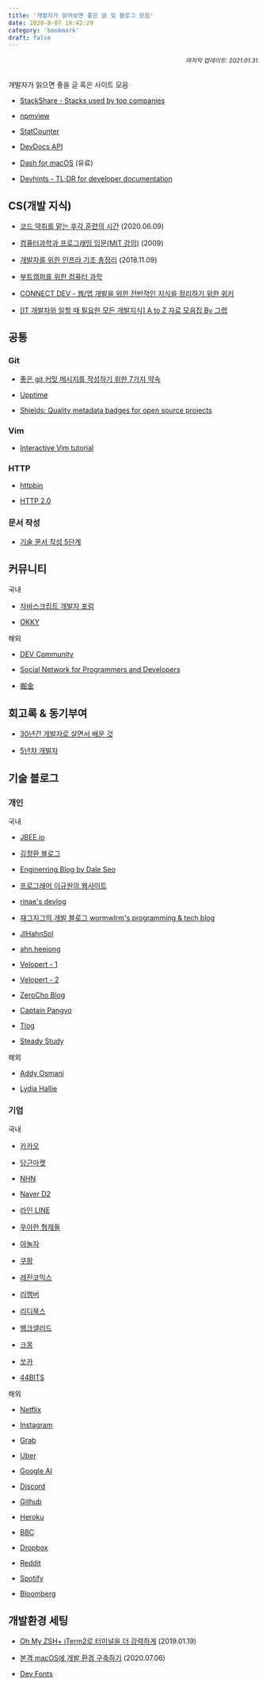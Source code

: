 ```yaml
---
title: '개발자가 읽어보면 좋은 글 및 블로그 모음'
date: 2020-8-07 18:42:29
category: 'bookmark'
draft: false
---
```


<div style="font-size: 12px; font-style: italic; text-align: right;">
마지막 업데이트: 2021.01.31
</div>

<br />

개발자가 읽으면 좋을 글 혹은 사이트 모음

- [StackShare - Stacks used by top companies](https://stackshare.io/)

- [npmview](https://npmview.now.sh/)

- [StatCounter](https://gs.statcounter.com/)

- [DevDocs API](https://devdocs.io/)

- [Dash for macOS](https://kapeli.com/dash) (유료)

- [Devhints - TL;DR for developer documentation](https://devhints.io/)

## CS(개발 지식)

- [코드 악취를 맡는 후각 훈련의 시간](https://helloworld.kurly.com/blog/rms-refactoring/) (2020.06.09)

- [컴퓨터과학과 프로그래밍 입문(MIT 강의)](http://www.snow.or.kr/lecture/applied_sciences/computer_science/4997.html) (2009)

- [개발자를 위한 인프라 기초 총정리](https://futurecreator.github.io/2018/11/09/it-infrastructure-basics/index.html?fbclid=IwAR0A529efk5t-wiPpwNfIwoorwEQtAx8W5BhdmjApLeadmHlcJR_uocCm8U) (2018.11.09)

- [부트캠퍼를 위한 컴퓨터 과학](https://csbooks.wisedog.net/)

- [CONNECT DEV - 웹/앱 개발을 위한 전반적인 지식을 정리하기 위한 위키](https://www.notion.so/CONNECT-DEV-000045ea17d94055b8a535fd7319a1db)

- [[IT 개발자와 일할 때 필요한 모든 개발지식] A to Z 자료 모음집 By 그랩](https://www.grabbing.me/IT-A-to-Z-By-1e1fbc981b7c4c03ac44943085ac8304)

## 공통

### Git

- [좋은 git 커밋 메시지를 작성하기 위한 7가지 약속](https://meetup.toast.com/posts/106)

- [Upptime](https://github.com/upptime/upptime)

- [Shields: Quality metadata badges for open source projects](https://shields.io/)

### Vim

- [Interactive Vim tutorial](https://www.openvim.com/sandbox.html)

### HTTP

- [httpbin](http://httpbin.org/)

- [HTTP 2.0](https://httpwg.org/specs/rfc7540.html)

### 문서 작성

- [기술 문서 작성 5단계](https://tech.kakaoenterprise.com/65)

## 커뮤니티

<p>국내</p>

- [자바스크립트 개발자 포럼](https://jsdev.kr/)

- [OKKY](https://okky.kr/)

<p>해외</p>

- [DEV Community](https://dev.to/)

- [Social Network for Programmers and Developers](https://morioh.com/explore)

- [掘金](https://juejin.cn/)

## 회고록 & 동기부여

- [30년간 개발자로 살면서 배운 것](https://taegon.kim/archives/6546)

- [5년차 개발자](https://blog.kingbbode.com/51)

## 기술 블로그

### 개인

<p>국내</p>

- [JBEE.io](https://jbee.io/)

- [김정환 블로그](http://jeonghwan-kim.github.io/)

- [Enginerring Blog by Dale Seo](https://www.daleseo.com/)

- [프로그래머 이규원의 웹사이트](https://gyuwon.github.io/)

- [rinae's devlog](https://rinae.dev/)

- [재그지그의 개발 블로그 wormwlrm's programming & tech blog](https://wormwlrm.github.io/)

- [JIHahnSol](https://velog.io/@zansol)

- [ahn.heejong](https://ahnheejong.name/)

- [Velopert - 1](https://velopert.com/)

- [Velopert - 2](https://velog.io/@velopert)

- [ZeroCho Blog](https://www.zerocho.com/)

- [Captain Pangyo](https://joshua1988.github.io/)

- [Tlog](http://tlog.tammolo.com/)

- [Steady Study](https://ideveloper2.dev/)

<p>해외</p>

- [Addy Osmani](https://medium.com/@addyosmani)

- [Lydia Hallie](https://dev.to/lydiahallie)

### 기업

<p>국내</p>

- [카카오](https://tech.kakao.com/)

- [당근마켓](https://medium.com/daangn)

- [NHN](https://meetup.toast.com/)

- [Naver D2](https://d2.naver.com/helloworld)

- [라인 LINE](https://engineering.linecorp.com/ko/blog/)

- [우아한 형제들](https://woowabros.github.io/)

- [야놀자](https://yanolja.github.io/)

- [쿠팡](https://medium.com/coupang-tech)

- [레진코믹스](https://tech.lezhin.com/)

- [리멤버](https://blog.dramancompany.com/)

- [리디북스](https://www.ridicorp.com/blog/)

- [뱅크샐러드](https://blog.banksalad.com/tech/)

- [크몽](https://brunch.co.kr/magazine/kmong-tech)

- [쏘카](https://tech.socarcorp.kr/)

- [44BITS](https://www.44bits.io/ko)

<p>해외</p>

- [Netflix](https://netflixtechblog.com/)

- [Instagram](https://instagram-engineering.com/)

- [Grab](https://engineering.grab.com/)

- [Uber](https://eng.uber.com/)

- [Google AI](https://ai.googleblog.com/)

- [Discord](https://blog.discord.com/)

- [Github](https://github.blog/category/engineering/)

- [Heroku](https://blog.heroku.com/engineering)

- [BBC](https://medium.com/bbc-design-engineering)

- [Dropbox](https://dropbox.tech/)

- [Reddit](https://redditblog.com/)

- [Spotify](https://engineering.atspotify.com/)

- [Bloomberg](https://www.techatbloomberg.com/)

## 개발환경 세팅

- [Oh My ZSH+ iTerm2로 터미널을 더 강력하게](https://medium.com/harrythegreat/oh-my-zsh-iterm2%EB%A1%9C-%ED%84%B0%EB%AF%B8%EB%84%90%EC%9D%84-%EB%8D%94-%EA%B0%95%EB%A0%A5%ED%95%98%EA%B2%8C-a105f2c01bec) (2019.01.19)

- [본격 macOS에 개발 환경 구축하기](https://subicura.com/2017/11/22/mac-os-development-environment-setup.html) (2020.07.06)

- [Dev Fonts](https://devfonts.gafi.dev/)
